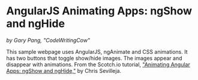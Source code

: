 # AngularJS Animating Apps: ngShow and ngHide
_by Gary Pang, "CodeWritingCow"_

This sample webpage uses AngularJS, ngAnimate and CSS animations. It has two buttons that toggle show/hide images. The images appear and disappear with animations.
From the Scotch.io tutorial, ["Animating Angular Apps: ngShow and ngHide,"](https://scotch.io/tutorials/animating-angular-apps-ngshow-and-nghide) by Chris Sevilleja.